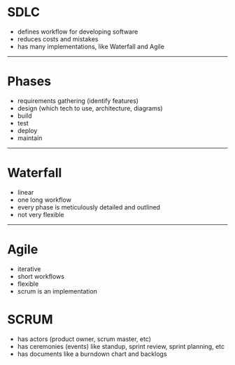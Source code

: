# SDLC
- defines workflow for developing software
- reduces costs and mistakes
- has many implementations, like Waterfall and Agile

---

# Phases
- requirements gathering (identify features)
- design (which tech to use, architecture, diagrams)
- build
- test
- deploy
- maintain

---

# Waterfall
- linear
- one long workflow
- every phase is meticulously detailed and outlined
- not very flexible

---

# Agile
- iterative
- short workflows
- flexible
- scrum is an implementation

# SCRUM
- has actors (product owner, scrum master, etc)
- has ceremonies (events) like standup, sprint review, sprint planning, etc
- has documents like a burndown chart and backlogs

